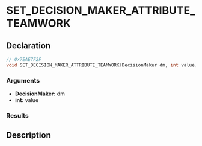 # SET_DECISION_MAKER_ATTRIBUTE_TEAMWORK

## Declaration
```cpp
// 0x7EAE7F2F
void SET_DECISION_MAKER_ATTRIBUTE_TEAMWORK(DecisionMaker dm, int value);
```

### Arguments
- **DecisionMaker:** dm
- **int:** value

### Results

## Description
